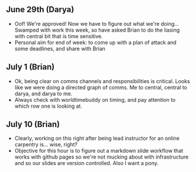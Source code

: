 ## June 29th (Darya)

- Oof! We're approved! Now we have to figure out what we're doing... Swamped with work this week, so have asked Brian to do the liasing with central bit that is time sensitive.
- Personal aim for end of week: to come up with a plan of attack and some deadlines, and share with Brian

## July 1 (Brian)

- Ok, being clear on comms channels and responsibilities is critical. Looks like we were doing a directed graph of comms. Me to central, central to darya, and darya to me.
- Always check with worldtimebuddy on timing, and pay attention to which row one is looking at. 

## July 10 (Brian)

- Clearly, working on this right after being lead instructor for an online carpentry is... wise, right? 
- Objective for this hour is to figure out a markdown slide workflow that works with github pages so we're not mucking about with infrastructure and so our slides are version controlled. Also I want a pony.
